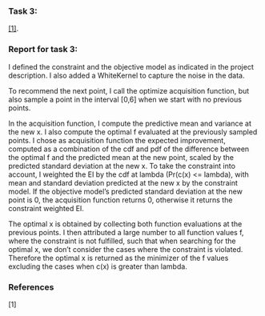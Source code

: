 ### Task 3:

[[1]](#1).

### Report for task 3:

I defined the constraint and the objective model as indicated in the project description. I also added a WhiteKernel to capture the noise in the data.

To recommend the next point, I call the optimize acquisition function, but also sample a point in the interval [0,6] when we start with no previous points.

In the acquisition function, I compute the predictive mean and variance at the new x. I also compute the optimal f evaluated at the previously sampled points. I chose as acquisition function the expected improvement, computed as a combination of the cdf and pdf of the difference between the optimal f and the predicted mean at the new point, scaled by the predicted standard deviation at the new x. To take the constraint into account, I weighted the EI by the cdf at lambda (Pr(c(x) <= lambda), with mean and standard deviation predicted at the new x by the constraint model. If the objective model’s predicted standard deviation at the new point is 0, the acquisition function returns 0, otherwise it returns the constraint weighted EI.

The optimal x is obtained by collecting both function evaluations at the previous points. I then attributed a large number to all function values f, where the constraint is not fulfilled, such that when searching for the optimal x, we don’t consider the cases where the constraint is violated. Therefore the optimal x is returned as the minimizer of the f values excluding the cases when c(x) is greater than lambda.


### References
<a name="1">[1]</a> 



